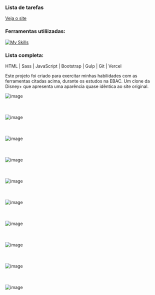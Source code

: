 ### Lista de tarefas
[Veja o site](https://clone-disney-plus-gold.vercel.app/)

### Ferramentas utiliizadas:
[![My Skills](https://skillicons.dev/icons?i=html,sass,js,bootstrap,gulp,git,vercel)](https://skillicons.dev)

### Lista completa:
HTML | Sass | JavaScript | Bootstrap | Gulp | Git | Vercel

Este projeto foi criado para exercitar minhas habilidades com as ferramentas citadas acima, durante os estudos na EBAC.
Um clone da Disney+ que apresenta uma aparência quase idêntica ao site original.

![image](https://github.com/user-attachments/assets/c1a63315-a5b3-457a-924a-52a2ccb152ba)
<br/>
<br/>
<br/>
<br/>
![image](https://github.com/user-attachments/assets/5b48663e-12b0-4b33-bf29-25e5efb49630)
<br/>
<br/>
<br/>
<br/>
![image](https://github.com/user-attachments/assets/d5b3fcb3-a75b-4502-aedc-762372a23189)
<br/>
<br/>
<br/>
<br/>
![image](https://github.com/user-attachments/assets/5fb66964-d29b-4090-bd4c-e832e8c80996)
<br/>
<br/>
<br/>
<br/>
![image](https://github.com/user-attachments/assets/01c80158-9c1d-46db-9eae-96d4a64493ff)
<br/>
<br/>
<br/>
<br/>
![image](https://github.com/user-attachments/assets/e3ba886e-bbeb-4b0a-a911-fc50f1fd5e18)
<br/>
<br/>
<br/>
<br/>
![image](https://github.com/user-attachments/assets/7bbf94f5-83da-4c38-bfb7-04d829e29ddc)
<br/>
<br/>
<br/>
<br/>
![image](https://github.com/user-attachments/assets/11fb5a57-0310-4e4b-944d-42adb113fad9)
<br/>
<br/>
<br/>
<br/>
![image](https://github.com/user-attachments/assets/3baca6c1-8a8f-445e-a28c-f92dfdfb683f)
<br/>
<br/>
<br/>
<br/>
![image](https://github.com/user-attachments/assets/c30bd2af-d363-448f-899a-85c2975881c9)
